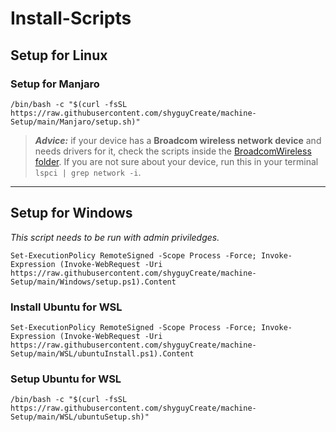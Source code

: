# Install-Scripts

## Setup for Linux

### Setup for Manjaro
```
/bin/bash -c "$(curl -fsSL https://raw.githubusercontent.com/shyguyCreate/machine-Setup/main/Manjaro/setup.sh)"
```
> ***Advice:*** if your device has a **Broadcom wireless network device** and needs drivers for it, check the scripts inside the [BroadcomWireless folder](./Drivers/BroadcomWireless). If you are not sure about your device, run this in your terminal `lspci | grep network -i`.

------------------------

## Setup for Windows

*This script needs to be run with admin priviledges.*
```
Set-ExecutionPolicy RemoteSigned -Scope Process -Force; Invoke-Expression (Invoke-WebRequest -Uri https://raw.githubusercontent.com/shyguyCreate/machine-Setup/main/Windows/setup.ps1).Content
```

### Install Ubuntu for WSL
```
Set-ExecutionPolicy RemoteSigned -Scope Process -Force; Invoke-Expression (Invoke-WebRequest -Uri https://raw.githubusercontent.com/shyguyCreate/machine-Setup/main/WSL/ubuntuInstall.ps1).Content
```

### Setup Ubuntu for WSL
```
/bin/bash -c "$(curl -fsSL https://raw.githubusercontent.com/shyguyCreate/machine-Setup/main/WSL/ubuntuSetup.sh)"
```
